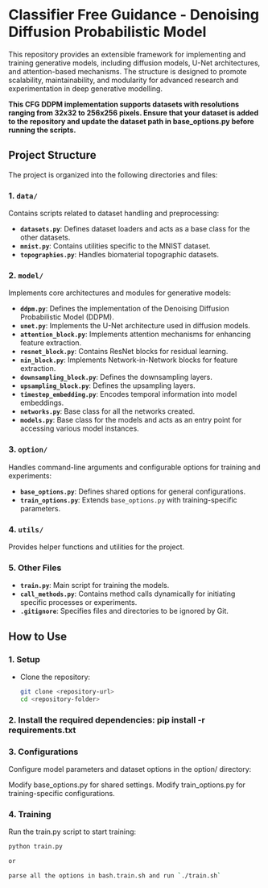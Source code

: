 # Classifier Free Guidance - Denoising Diffusion Probabilistic Model

This repository provides an extensible framework for implementing and training generative models, including diffusion models, U-Net architectures, and attention-based mechanisms. The structure is designed to promote scalability, maintainability, and modularity for advanced research and experimentation in deep generative modelling.

**This CFG DDPM implementation supports datasets with resolutions ranging from 32x32 to 256x256 pixels. Ensure that your dataset is added to the repository and update the dataset path in base_options.py before running the scripts.**


## Project Structure

The project is organized into the following directories and files:

### 1. `data/`
Contains scripts related to dataset handling and preprocessing:

- **`datasets.py`**: Defines dataset loaders and acts as a base class for the other datasets.
- **`mnist.py`**: Contains utilities specific to the MNIST dataset.
- **`topographies.py`**: Handles biomaterial topographic datasets.

### 2. `model/`
Implements core architectures and modules for generative models:
- **`ddpm.py`**: Defines the implementation of the Denoising Diffusion Probabilistic Model (DDPM).
- **`unet.py`**: Implements the U-Net architecture used in diffusion models.
- **`attention_block.py`**: Implements attention mechanisms for enhancing feature extraction.
- **`resnet_block.py`**: Contains ResNet blocks for residual learning.
- **`nin_block.py`**: Implements Network-in-Network blocks for feature extraction.
- **`downsampling_block.py`**: Defines the downsampling layers.
- **`upsampling_block.py`**: Defines the upsampling layers.
- **`timestep_embedding.py`**: Encodes temporal information into model embeddings.
- **`networks.py`**: Base class for all the networks created. 
- **`models.py`**: Base class for the models and acts as an entry point for accessing various model instances. 

### 3. `option/`
Handles command-line arguments and configurable options for training and experiments:
- **`base_options.py`**: Defines shared options for general configurations.
- **`train_options.py`**: Extends `base_options.py` with training-specific parameters.

### 4. `utils/`
Provides helper functions and utilities for the project.

### 5. Other Files
- **`train.py`**: Main script for training the models.
- **`call_methods.py`**: Contains method calls dynamically for initiating specific processes or experiments.
- **`.gitignore`**: Specifies files and directories to be ignored by Git.

## How to Use

### 1. **Setup**
- Clone the repository:
  ```bash
  git clone <repository-url>
  cd <repository-folder>

### 2. **Install the required dependencies: pip install -r requirements.txt**

### 3. Configurations
Configure model parameters and dataset options in the option/ directory:

Modify base_options.py for shared settings.
Modify train_options.py for training-specific configurations.

### 4. Training
Run the train.py script to start training:

 ```bash
python train.py

or

parse all the options in bash.train.sh and run `./train.sh`
